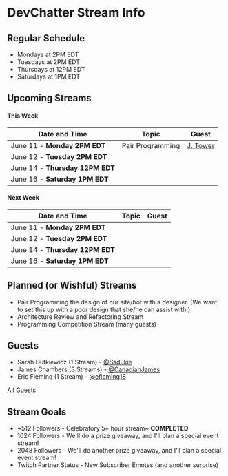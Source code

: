# DevChatter Stream Info

## Regular Schedule

 - Mondays at 2PM EDT
 - Tuesdays at 2PM EDT
 - Thursdays at 12PM EDT
 - Saturdays at 1PM EDT
 

## Upcoming Streams

#### This Week

| Date and Time                   | Topic         | Guest         |
| ------------------------------- | ------------- | ------------- |
| June 11 - **Monday 2PM EDT** | Pair Programming | [J. Tower](https://twitter.com/jtowermi) |
| June 12 - **Tuesday 2PM EDT** |  |  |
| June 14 - **Thursday 12PM EDT** |  |  |
| June 16 - **Saturday 1PM EDT** |  |  |

#### Next Week

| Date and Time                   | Topic         | Guest         |
| ------------------------------- | ------------- | ------------- |
| June 11 - **Monday 2PM EDT** |  |  |
| June 12 - **Tuesday 2PM EDT** |  |  |
| June 14 - **Thursday 12PM EDT** |  |  |
| June 16 - **Saturday 1PM EDT** |  |  |
 
## Planned (or Wishful) Streams

 - Pair Programming the design of our site/bot with a designer. (We want to set this up with a poor design that she/he can assist with.)
 - Architecture Review and Refactoring Stream
 - Programming Competition Stream (many guests)

## Guests

 - Sarah Dutkiewicz (1 Stream) - [@Sadukie](https://twitter.com/sadukie)
 - James Chambers (3 Streams) - [@CanadianJames](https://twitter.com/CanadianJames)
 - Eric Fleming (1 Stream) - [@efleming18](https://twitter.com/efleming18)
 
[All Guests](Guests.md)

## Stream Goals

 - ~512 Followers - Celebratory 5+ hour stream~ **COMPLETED**
 - 1024 Followers - We'll do a prize giveaway, and I'll plan a special event stream!
 - 2048 Followers - We'll do another prize giveaway, and I'll plan a special event stream!
 - Twitch Partner Status - New Subscriber Emotes (and another surprise)

